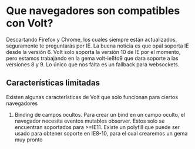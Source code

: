 # Que navegadores son compatibles con Volt?

Descartando Firefox y Chrome, los cuales siempre están actualizados, seguramente te preguntarás por IE. La buena noticia es que opal soporta IE desde la versión 6. Volt solo soporta la versión 10 de IE por el momento, pero estamos trabajando en la gema volt-ie8to9 que dara soporte a las versiones 8 y 9. Lo único que nos falta es un fallback para websockets.

## Características limitadas

Existen algunas características de Volt que solo funcionan para ciertos navegadores

1) Binding de campos ocultos.
Para crear un bind en un campo oculto, el navegador necesita eventos mutables observer. Estos solo se encuentran soportados para >=IE11. Existe un polyfill que puede ser usado para obtener soporte en IE8-10, para el cual crearemos un gema muy pronto
